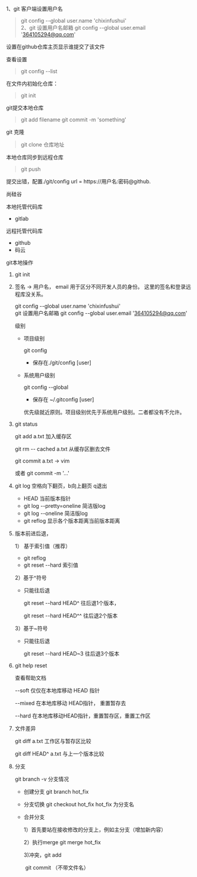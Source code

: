 1、git 客户端设置用户名
   >git config --global user.name 'chixinfushui'  
   >2、git 设置用户名邮箱
   >git config --global user.email '364105294@qq.com'

设置在github仓库主页显示谁提交了该文件

查看设置
>git config --list

在文件内初始化仓库：
>git init

git提交本地仓库
>git add filename
>git commit -m 'something'

git 克隆
>git clone 仓库地址

本地仓库同步到远程仓库
>git push


提交出错，配置./git/config
url = https://用户名:密码@github.





尚硅谷

本地托管代码库

- gitlab

远程托管代码库

- github
- 码云



git本地操作

1. git init

2. 签名   ->  用户名， email    用于区分不同开发人员的身份。   这里的签名和登录远程库没关系。

   git config --global user.name 'chixinfushui'  
   git 设置用户名邮箱
   git config --global user.email '364105294@qq.com'

   级别  

   - 项目级别

     git config

     - 保存在./git/config    [user]

   - 系统用户级别

     git config --global

     - 保存在  ~/.gitconfig   [user]

     优先级就近原则。项目级别优先于系统用户级别。二者都没有不允许。

3. git status

   git add a.txt       加入缓存区

   git rm -- cached a.txt       从缓存区删去文件

   git commit a.txt           ->   vim   

   或者 git commit -m '...'

4. git log       空格向下翻页，b向上翻页 q退出

   - HEAD 当前版本指针
   - git log --pretty=oneline   简洁版log
   - git log --oneline   简洁版log
   - git reflog    显示各个版本距离当前版本距离

5. 版本前进后退，

   1） 基于索引值（推荐）

   - git reflog
   - git reset --hard 索引值

   2）基于^符号

   - 只能往后退 

     git reset --hard HEAD^    往后退1个版本，

     git reset --hard HEAD^^  往后退2个版本

   3）基于~符号

   - 只能往后退

     ​git reset --hard HEAD~3   往后退3个版本

6. git help reset 

   查看帮助文档

   --soft   仅仅在本地库移动 HEAD 指针

   --mixed     在本地库移动 HEAD指针， 重置暂存去

   --hard    在本地库移动HEAD指针，重置暂存区，重置工作区

7. 文件差异

   git diff a.txt       工作区与暂存区比较

   git diff HEAD^ a.txt     与上一个版本比较

8. 分支

   git branch -v        分支情况

   - 创建分支      git branch hot_fix

   - 分支切换      git checkout  hot_fix                  hot_fix   为分支名

   - 合并分支      

     1）首先要站在接收修改的分支上，例如主分支（增加新内容）

     2）执行merge           git merge hot_fix

     3)冲突，git add 

     ​              git commit       （不带文件名）